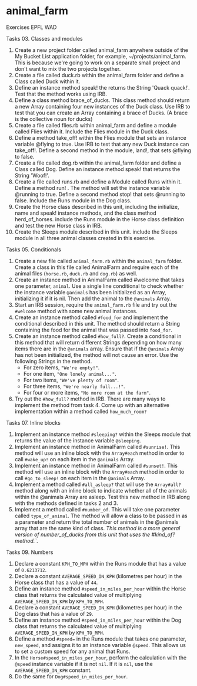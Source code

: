 # animal_farm
Exercises EPFL WAD

Tasks 03. Classes and modules
1. Create a new project folder called animal_farm anywhere outside of the My Bucket List application folder, for example, ~/projects/animal_farm. This is because we're going to work on a separate small project and don't want to mix the two projects together.
2. Create a file called duck.rb within the animal_farm folder and define a Class called  Duck within it.
3. Define an instance method speak! the returns the String 'Quack quack!'. Test that the method works using IRB.
4. Define a class method brace_of_ducks. This class method should return a new Array containing four new instances of the Duck class. Use IRB to test that you can create an Array containing a brace of Ducks. (A brace is the collective noun for ducks)
5. Create a file called flies.rb within animal_farm and define a module called Flies within it. Include the Flies module in the Duck class.
6. Define a method take_off! within the Flies module that sets an instance variable  @flying to true. Use IRB to test that any new Duck instance can take_off!. Define a second method in the module, land!, that sets @flying to false.
7. Create a file called dog.rb within the animal_farm folder and define a Class called Dog. Define an instance method speak! that returns the String 'Woof!'.
8. Create a file called runs.rb and define a Module called Runs within it. Define a method run! . The method will set the instance variable @running to true. Define a second method stop! that sets @running to false. Include the Runs module in the Dog class.
9. Create the Horse class described in this unit, including the initialize, name and  speak! instance methods, and the class method herd_of_horses.  include the Runs module in the Horse class definition and test the new Horse class in IRB.
10. Create the Sleeps module described in this unit.  include the Sleeps module in all three animal classes created in this exercise.

Tasks 05. Conditionals
1. Create a new file called `animal_farm.rb` within the `animal_farm` folder. Create a class in this file called AnimalFarm and require each of the animal files (`horse.rb`,  `duck.rb` and `dog.rb`) as well.
2. Create an instance method in AnimalFarm called #welcome that takes one
parameter, `animal`. Use a single line conditional to check whether the instance
variable `@animals` has been initialized as an Array, initializing it if it is
nil. Then add the animal to the `@animals` Array.
3. Start an IRB session, require the `animal_farm.rb` file and try out the `#welcome` method with some new animal instances.
4. Create an instance method called `#food_for` and implement the conditional described in this unit. The method should return a String containing the food for the animal that was passed into `food_for`.
5. Create an instance method called `#how_full?`. Create a conditional in this method that will return different Strings depending on how many items there are in the  `@animals` array. Ensure that if the `@animals` Array has not been initialized, the method will not cause an error. Use the following Strings in the method.
    - For zero items, `"We're empty!"`.
    - For one item, `"One lonely animal..."`.
    - For two items, `"We've plenty of room"`.
    - For three items, `"We're nearly full...!"`.
    - For four or more items, `"No more room at the farm"`.
6. Try out the `#how_full?` method in IRB. There are many ways to implement the method from task 4. Come up with an alternative implementation within a method called `how_much_room?`

Tasks 07. Inline blocks
1. Implement an instance method ``#sleeping?`` within the Sleeps module that
returns the value of the instance variable `@sleeping`.
2. Implement an instance method in AnimalFarm called `#sunrise!`. This method will use an inline block with the `Array#each` method in order to call `#wake_up!` on each item in the `@animals` Array.
3. Implement an instance method in AnimalFarm called `#sunset!`. This method will use an inline block with the `Array#each` method in order to call `#go_to_sleep!` on each item in the `@animals` Array.
4. Implement a method called `#all_asleep?` that will use the `Array#all?` method along with an inline block to indicate whether all of the animals within the  @animals Array are asleep. Test this new method in IRB along with the methods defined in tasks 2 and 3.
5. Implement a method called `#number_of`. This will take one parameter called
`type_of_animal`. The method will allow a class to be passed in as a parameter
and return the total number of animals in the @animals array that are the same
kind of class. _This method is a more general version of number_of_ducks from
this unit that uses the #kind_of? method.`_.

Tasks 09. Numbers
1. Declare a constant `KPH_TO_MPH` within the Runs module that has a value of `0.6213712`.
2. Declare a constant `AVERAGE_SPEED_IN_KPH` (kilometres per hour) in the Horse class that has a value of `44`.
3. Define an instance method `#speed_in_miles_per_hour` within the Horse class
that returns the calculated value of multiplying `AVERAGE_SPEED_IN_KPH` by `KPH_TO_MPH`.
4. Declare a constant `AVERAGE_SPEED_IN_KPH` (kilometres per hour) in the Dog class that has a value of `29`.
5. Define an instance method `#speed_in_miles_per_hour` within the Dog class
that returns the calculated value of multiplying `AVERAGE_SPEED_IN_KPH` by `KPH_TO_MPH`.
6. Define a method `#speed=` in the Runs module that takes one parameter, `new_speed`, and assigns it to an instance variable `@speed`. This allows us to set a custom speed for any animal that Runs.
7. In the `Horse#speed_in_miles_per_hour`, perform the calculation with the `@speed` instance variable if it is not `nil`. If it is `nil`, use the `AVERAGE_SPEED_IN_KPH` constant.
8. Do the same for `Dog#speed_in_miles_per_hour`.

